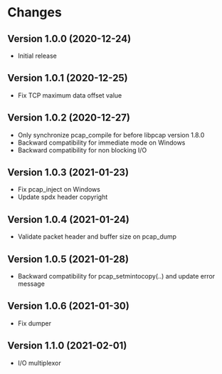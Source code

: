 <!--
SPDX-FileCopyrightText: 2020-2021 Pcap Project
SPDX-License-Identifier: MIT OR Apache-2.0
-->

# Changes

## Version 1.0.0 (2020-12-24)

* Initial release


## Version 1.0.1 (2020-12-25)

* Fix TCP maximum data offset value


## Version 1.0.2 (2020-12-27)

* Only synchronize pcap_compile for before libpcap version 1.8.0
* Backward compatibility for immediate mode on Windows
* Backward compatibility for non blocking I/O 


## Version 1.0.3 (2021-01-23)

* Fix pcap_inject on Windows
* Update spdx header copyright


## Version 1.0.4 (2021-01-24)

* Validate packet header and buffer size on pcap_dump


## Version 1.0.5 (2021-01-28)

* Backward compatibility for pcap_setmintocopy(..) and update error message


## Version 1.0.6 (2021-01-30)

* Fix dumper


## Version 1.1.0 (2021-02-01)

* I/O multiplexor
